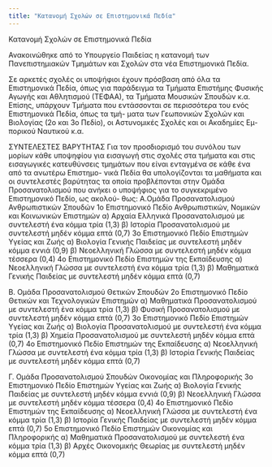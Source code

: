 ```yaml
---
title: "Κατανομή Σχολών σε Επιστημονικά Πεδία"
---
```


Κατανομή Σχολών σε Επιστημονικά Πεδία

Ανακοινώθηκε από το Υπουργείο Παιδείας η κατανομή των Πανεπιστημιακών Τμημάτων και Σχολών στα
νέα Επιστημονικά Πεδία.

Σε αρκετές σχολές οι υποψήφιοι έχουν πρόσβαση από όλα τα Επιστημονικά Πεδία, όπως για παράδειγμα
τα Τμήματα Επιστήμης Φυσικής Αγωγής και Αθλητισμού (ΤΕΦΑΑ), τα Τμήματα Μουσικών Σπουδών κ.α.
Επίσης, υπάρχουν Τμήματα που εντάσσονται σε περισσότερα του ενός Επιστημονικά Πεδία, όπως τα τμή-
ματα των Γεωπονικών Σχολών και Βιολογίας (2ο και 3ο Πεδίο), οι Αστυνομικές Σχολές και οι Ακαδημίες Εμ-
πορικού Ναυτικού κ.α.

ΣΥΝΤΕΛΕΣΤΕΣ ΒΑΡΥΤΗΤΑΣ
Για τον προσδιορισμό του συνόλου των μορίων κάθε υποψηφίου για εισαγωγή στις σχολές στα τμήματα
και στις εισαγωγικές κατευθύνσεις τμημάτων που είναι ενταγμένα σε κάθε ένα από τα ανωτέρω Επιστημο-
νικά Πεδία θα υπολογίζονται τα μαθήματα και οι συντελεστές βαρύτητας τα οποία προβλέπονται στην
Ομάδα Προσανατολισμού που ανήκει ο υποψήφιος για το συγκεκριμένο Επιστημονικό Πεδίο, ως ακολού-
θως:
A.Ομάδα Προσανατολισμού Ανθρωπιστικών Σπουδών
1ο Επιστημονικό Πεδίο Ανθρωπιστικών, Νομικών και Κοινωνικών Επιστημών
  α) Αρχαία Ελληνικά Προσανατολισμού με συντελεστή ένα κόμμα τρία (1,3)
  β) Ιστορία Προσανατολισμού με συντελεστή μηδέν κόμμα επτά (0,7)
3ο Επιστημονικό Πεδίο Επιστημών Υγείας και Ζωής
  α) Βιολογία Γενικής Παιδείας με συντελεστή μηδέν κόμμα εννιά (0,9)
  β) Νεοελληνική Γλώσσα με συντελεστή μηδέν κόμμα τέσσερα (0,4)
4ο Επιστημονικό Πεδίο Επιστημών της Εκπαίδευσης
  α) Νεοελληνική Γλώσσα με συντελεστή ένα κόμμα τρία (1,3)
  β) Μαθηματικά Γενικής Παιδείας με συντελεστή μηδέν κόμμα επτά (0,7)


Β. Ομάδα Προσανατολισμού Θετικών Σπουδών
2ο Επιστημονικό Πεδίο Θετικών και Τεχνολογικών Επιστημών
  α) Μαθηματικά Προσανατολισμού με συντελεστή ένα κόμμα τρία (1,3)
  β) Φυσική Προσανατολισμού με συντελεστή μηδέν κόμμα επτά (0,7)
3ο Επιστημονικό Πεδίο Επιστημών Υγείας και Ζωής
  α) Βιολογία Προσανατολισμού με συντελεστή ένα κόμμα τρία (1,3)
  β) Χημεία Προσανατολισμού με συντελεστή μηδέν κόμμα επτά (0,7)
4ο Επιστημονικό Πεδίο Επιστημών της Εκπαίδευσης
  α) Νεοελληνική Γλώσσα με συντελεστή ένα κόμμα τρία (1,3)
  β) Ιστορία Γενικής Παιδείας με συντελεστή μηδέν κόμμα επτά (0,7)


Γ. Ομάδα Προσανατολισμού Σπουδών Οικονομίας και Πληροφορικής
3ο Επιστημονικό Πεδίο Επιστημών Υγείας και Ζωής
  α) Βιολογία Γενικής Παιδείας με συντελεστή μηδέν κόμμα εννιά (0,9)
  β) Νεοελληνική Γλώσσα με συντελεστή μηδέν κόμμα τέσσερα (0,4)
4ο Επιστημονικό Πεδίο Επιστημών της Εκπαίδευσης
  α) Νεοελληνική Γλώσσα με συντελεστή ένα κόμμα τρία (1,3)
  β) Ιστορία Γενικής Παιδείας με συντελεστή μηδέν κόμμα επτά (0,7)
5ο Επιστημονικό Πεδίο Επιστημών Οικονομίας και Πληροφορικής
  α) Μαθηματικά Προσανατολισμού με συντελεστή ένα κόμμα τρία (1,3)
  β) Αρχές Οικονομικής Θεωρίας με συντελεστή μηδέν κόμμα επτά (0,7)

